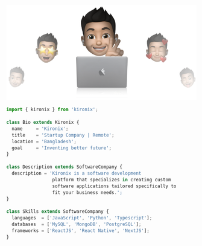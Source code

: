 <p align="center">
  <img src="https://raw.githubusercontent.com/thkSoftwares/.github/main/cover.png" />
</p>


```js
import { kironix } from 'kironix';

class Bio extends Kironix {
  name     = 'Kironix';
  title    = 'Startup Company | Remote';
  location = 'Bangladesh';
  goal     = 'Inventing better future';
}

class Description extends SoftwareCompany {
  description = 'Kironix is a software development 
                 platform that specializes in creating custom 
                 software applications tailored specifically to 
                 fit your business needs.';
}

class Skills extends SoftwareCompany {
  languages  = ['JavaScript', 'Python', 'Typescript'];
  databases  = ['MySQL', 'MongoDB', 'PostgreSQL'];
  frameworks = ['ReactJS', 'React Native', 'NextJS'];
}
```
